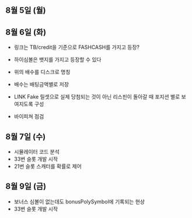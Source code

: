 
## 8월 5일 (월)

## 8월 6일 (화)

- 링크는 TB/credit을 기준으로 FASHCASH를 가지고 등장?
- 하이심볼은 뱃지를 가지고 등장할 수 있다
- 위의 배수를 디스크로 명칭
- 배수는 배팅금액별로 저장
- LINK Fake 릴셋으로 실제 당첨되는 것이 아닌 리스핀이 돌아갈 때 포지션 별로 보여지도록 구성


- 바이피쳐 점검

## 8월 7일 (수)

- 시뮬레이터 코드 분석
- 33번 슬롯 개발 시작
- 21번 슬롯 스캐터를 확률로 제어

## 8월 9일 (금)

- 보너스 심볼이 없는데도 bonusPolySymbol에 기록되는 현상
- 33번 슬롯 개발 시작
